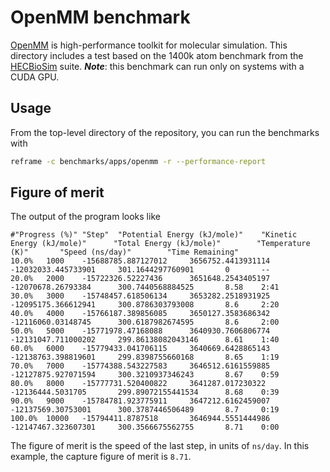 # OpenMM benchmark

[OpenMM](https://openmm.org/) is high-performance toolkit for molecular simulation.
This directory includes a test based on the 1400k atom benchmark from the [HECBioSim](https://www.hecbiosim.ac.uk/access-hpc/benchmarks) suite.
***Note***: this benchmark can run only on systems with a CUDA GPU.

## Usage

From the top-level directory of the repository, you can run the benchmarks with

```sh
reframe -c benchmarks/apps/openmm -r --performance-report
```

## Figure of merit

The output of the program looks like

```
#"Progress (%)" "Step"  "Potential Energy (kJ/mole)"    "Kinetic Energy (kJ/mole)"      "Total Energy (kJ/mole)"        "Temperature (K)"       "Speed (ns/day)"        "Time Remaining"
10.0%   1000    -15688785.887127012     3656752.4413931114      -12032033.445733901     301.1644297760901       0       --
20.0%   2000    -15722326.52227436      3651648.2543405197      -12070678.26793384      300.7440568884525       8.58    2:41
30.0%   3000    -15748457.618506134     3653282.2518931925      -12095175.366612941     300.8786303793008       8.6     2:20
40.0%   4000    -15766187.389856085     3650127.3583686342      -12116060.03148745      300.6187982674595       8.6     2:00
50.0%   5000    -15771978.47168088      3640930.7606806774      -12131047.711000202     299.86138082043146      8.61    1:40
60.0%   6000    -15779433.041706115     3640669.6428865143      -12138763.398819601     299.8398755660168       8.65    1:19
70.0%   7000    -15774388.543227583     3646512.6161559885      -12127875.927071594     300.3210937346243       8.67    0:59
80.0%   8000    -15777731.520400822     3641287.017230322       -12136444.5031705       299.89072155441534      8.68    0:39
90.0%   9000    -15784781.923775911     3647212.6162459007      -12137569.30753001      300.3787446506489       8.7     0:19
100.0%  10000   -15794411.8787518       3646944.5551444986      -12147467.323607301     300.3566675562755       8.71    0:00
```

The figure of merit is the speed of the last step, in units of `ns/day`.
In this example, the capture figure of merit is `8.71`.
